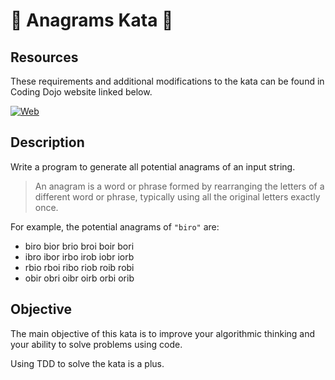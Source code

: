 # :repeat: Anagrams Kata :repeat:

## Resources

These requirements and additional modifications to the kata can be found in Coding Dojo website linked below.

[![Web](https://img.shields.io/badge/Coding_Dojo-Website-14a1f0?style=for-the-badge&logo=web&logoColor=white&labelColor=101010)](https://codingdojo.org/kata/Anagram/)

## Description
  
Write a program to generate all potential anagrams of an input string.

> An anagram is a word or phrase formed by rearranging the letters of a different word or phrase, typically using all the original letters exactly once.

For example, the potential anagrams of `"biro"` are:
- biro bior brio broi boir bori
- ibro ibor irbo irob iobr iorb
- rbio rboi ribo riob roib robi
- obir obri oibr oirb orbi orib

## Objective

The main objective of this kata is to improve your algorithmic thinking and your ability to solve problems using code.

Using TDD to solve the kata is a plus.
